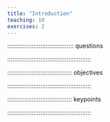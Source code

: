 ```yaml
---
title: "Introduction"
teaching: 10
exercises: 2
---
```


:::::::::::::::::::::::::::::::::::::: questions 


::::::::::::::::::::::::::::::::::::::::::::::::

::::::::::::::::::::::::::::::::::::: objectives



::::::::::::::::::::::::::::::::::::::::::::::::






::::::::::::::::::::::::::::::::::::: keypoints 


::::::::::::::::::::::::::::::::::::::::::::::::